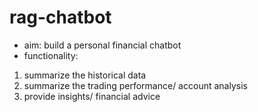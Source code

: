 # rag-chatbot

- aim: build a personal financial chatbot
- functionality:
1. summarize the historical data
2. summarize the trading performance/ account analysis
3. provide insights/ financial advice
